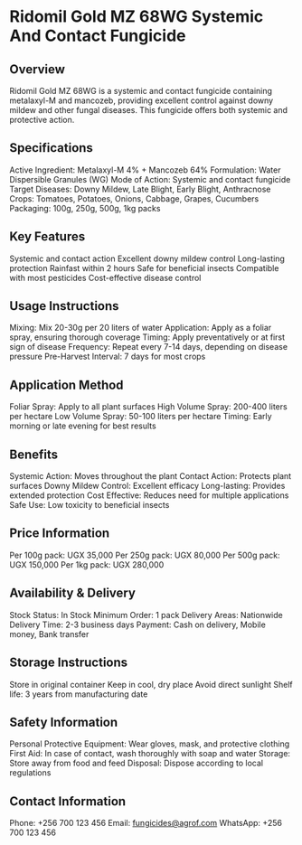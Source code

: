 # Ridomil Gold MZ 68WG Systemic And Contact Fungicide

## Overview
Ridomil Gold MZ 68WG is a systemic and contact fungicide containing metalaxyl-M and mancozeb, providing excellent control against downy mildew and other fungal diseases. This fungicide offers both systemic and protective action.

## Specifications
Active Ingredient: Metalaxyl-M 4% + Mancozeb 64%
Formulation: Water Dispersible Granules (WG)
Mode of Action: Systemic and contact fungicide
Target Diseases: Downy Mildew, Late Blight, Early Blight, Anthracnose
Crops: Tomatoes, Potatoes, Onions, Cabbage, Grapes, Cucumbers
Packaging: 100g, 250g, 500g, 1kg packs

## Key Features
Systemic and contact action
Excellent downy mildew control
Long-lasting protection
Rainfast within 2 hours
Safe for beneficial insects
Compatible with most pesticides
Cost-effective disease control

## Usage Instructions
Mixing: Mix 20-30g per 20 liters of water
Application: Apply as a foliar spray, ensuring thorough coverage
Timing: Apply preventatively or at first sign of disease
Frequency: Repeat every 7-14 days, depending on disease pressure
Pre-Harvest Interval: 7 days for most crops

## Application Method
Foliar Spray: Apply to all plant surfaces
High Volume Spray: 200-400 liters per hectare
Low Volume Spray: 50-100 liters per hectare
Timing: Early morning or late evening for best results

## Benefits
Systemic Action: Moves throughout the plant
Contact Action: Protects plant surfaces
Downy Mildew Control: Excellent efficacy
Long-lasting: Provides extended protection
Cost Effective: Reduces need for multiple applications
Safe Use: Low toxicity to beneficial insects

## Price Information
Per 100g pack: UGX 35,000
Per 250g pack: UGX 80,000
Per 500g pack: UGX 150,000
Per 1kg pack: UGX 280,000

## Availability & Delivery
Stock Status: In Stock
Minimum Order: 1 pack
Delivery Areas: Nationwide
Delivery Time: 2-3 business days
Payment: Cash on delivery, Mobile money, Bank transfer

## Storage Instructions
Store in original container
Keep in cool, dry place
Avoid direct sunlight
Shelf life: 3 years from manufacturing date

## Safety Information
Personal Protective Equipment: Wear gloves, mask, and protective clothing
First Aid: In case of contact, wash thoroughly with soap and water
Storage: Store away from food and feed
Disposal: Dispose according to local regulations

## Contact Information
Phone: +256 700 123 456
Email: fungicides@agrof.com
WhatsApp: +256 700 123 456
